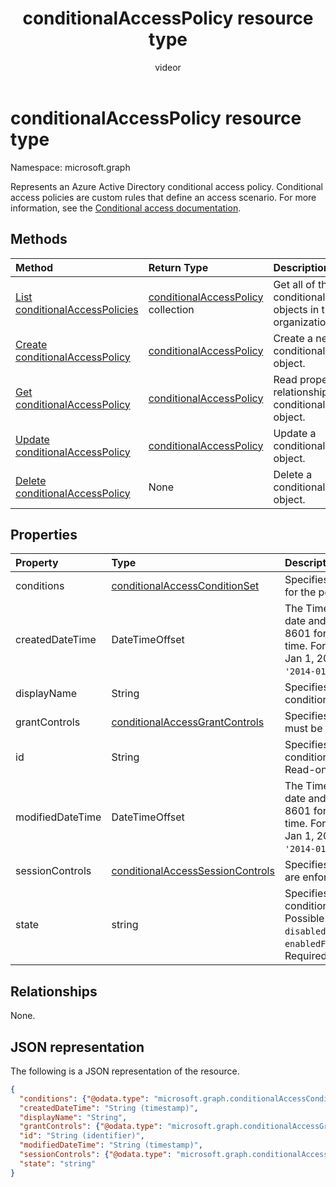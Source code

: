﻿---
title: "conditionalAccessPolicy resource type"
description: "Represents an Azure Active Directory conditional access policy. Conditional access policies are custom rules that define an access scenario."
localization_priority: Normal
author: "videor"
ms.prod: "microsoft-identity-platform"
doc_type: "resourcePageType"
---

# conditionalAccessPolicy resource type

Namespace: microsoft.graph

Represents an Azure Active Directory conditional access policy. Conditional access policies are custom rules that define an access scenario. For more information, see the [Conditional access documentation](/azure/active-directory/conditional-access/).

## Methods

| Method                                                                          | Return Type                                                      | Description                                                            |
| :------------------------------------------------------------------------------ | :--------------------------------------------------------------- | :--------------------------------------------------------------------- |
| [List conditionalAccessPolicies](../api/conditionalaccessroot-list-policies.md) | [conditionalAccessPolicy](conditionalaccesspolicy.md) collection | Get all of the conditionalAccessPolicies objects in the organization.  |
| [Create conditionalAccessPolicy](../api/conditionalaccessroot-post-policies.md) | [conditionalAccessPolicy](conditionalaccesspolicy.md)            | Create a new conditionalAccessPolicy object.                           |
| [Get conditionalAccessPolicy](../api/conditionalaccesspolicy-get.md)            | [conditionalAccessPolicy](conditionalaccesspolicy.md)            | Read properties and relationships of a conditionalAccessPolicy object. |
| [Update conditionalAccessPolicy](../api/conditionalaccesspolicy-update.md)      | [conditionalAccessPolicy](conditionalaccesspolicy.md)            | Update a conditionalAccessPolicy object.                               |
| [Delete conditionalAccessPolicy](../api/conditionalaccesspolicy-delete.md)      | None                                                             | Delete a conditionalAccessPolicy object.                               |

## Properties

| Property         | Type                                                                    | Description                                                                                                                                                                                                 |
| :--------------- | :---------------------------------------------------------------------- | :---------------------------------------------------------------------------------------------------------------------------------------------------------------------------------------------------------- |
| conditions       | [conditionalAccessConditionSet](conditionalaccessconditionset.md)       | Specifies the rules that must be met for the policy to apply. Required.                                                                                                                                     |
| createdDateTime  | DateTimeOffset                                                          | The Timestamp type represents date and time information using ISO 8601 format and is always in UTC time. For example, midnight UTC on Jan 1, 2014 would look like this: `'2014-01-01T00:00:00Z'`. Readonly. |
| displayName      | String                                                                  | Specifies a display name for the conditionalAccessPolicy object.                                                                                                                                            |
| grantControls    | [conditionalAccessGrantControls](conditionalaccessgrantcontrols.md)     | Specifies the grant controls that must be fulfilled to pass the policy.                                                                                                                                     |
| id               | String                                                                  | Specifies the identifier of a conditionalAccessPolicy object. Read-only.                                                                                                                                    |
| modifiedDateTime | DateTimeOffset                                                          | The Timestamp type represents date and time information using ISO 8601 format and is always in UTC time. For example, midnight UTC on Jan 1, 2014 would look like this: `'2014-01-01T00:00:00Z'`. Readonly. |
| sessionControls  | [conditionalAccessSessionControls](conditionalaccesssessioncontrols.md) | Specifies the session controls that are enforced after sign-in.                                                                                                                                             |
| state            | string                                                                  | Specifies the state of the conditionalAccessPolicy object. Possible values are: `enabled`, `disabled`, `enabledForReportingButNotEnforced`. Required.                                                       |

## Relationships

None.

## JSON representation

The following is a JSON representation of the resource.

<!-- {
  "blockType": "resource",
  "optionalProperties": [
    "displayName",
    "sessionControls",
    "grantControls"
  ],
  "@odata.type": "microsoft.graph.conditionalAccessPolicy",
  "baseType": "",
  "keyProperty": "id"
}-->

```json
{
  "conditions": {"@odata.type": "microsoft.graph.conditionalAccessConditionSet"},
  "createdDateTime": "String (timestamp)",
  "displayName": "String",
  "grantControls": {"@odata.type": "microsoft.graph.conditionalAccessGrantControls"},
  "id": "String (identifier)",
  "modifiedDateTime": "String (timestamp)",
  "sessionControls": {"@odata.type": "microsoft.graph.conditionalAccessSessionControls"},
  "state": "string"
}
```

<!-- uuid: 16cd6b66-4b1a-43a1-adaf-3a886856ed98
2019-02-04 14:57:30 UTC -->

<!-- {
  "type": "#page.annotation",
  "description": "conditionalAccessPolicy resource",
  "keywords": "",
  "section": "documentation",
  "tocPath": ""
}-->